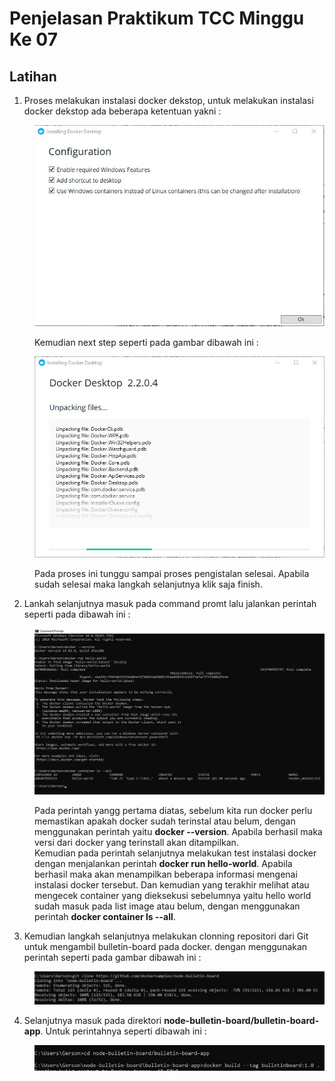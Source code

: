 # Penjelasan Praktikum TCC Minggu Ke 07
## Latihan

1. Proses melakukan instalasi docker dekstop, untuk melakukan instalasi docker dekstop ada beberapa ketentuan yakni : <br/>
<dd>

![gambar-01](/minggu-07/gambar-01.jpg)

Kemudian next step seperti pada gambar dibawah ini :

![gambar-02](/minggu-07/gambar-02.jpg)

Pada proses  ini tunggu sampai proses pengistalan selesai. Apabila sudah selesai maka langkah selanjutnya klik saja finish.
</dd>

2. Lankah selanjutnya masuk pada command promt lalu jalankan perintah seperti pada dibawah ini :
<dd>

![gambar-03](/minggu-07/gambar-03.jpg)

Pada perintah yangg pertama diatas, sebelum kita run docker perlu memastikan apakah docker sudah terinstal atau belum, dengan menggunakan perintah yaitu <b>docker --version</b>. Apabila berhasil maka versi dari docker yang terinstall akan ditampilkan.<br/>
Kemudian pada perintah selanjutnya melakukan test instalasi docker dengan menjalankan perintah <b>docker run hello-world</b>. Apabila berhasil maka akan menampilkan beberapa informasi mengenai instalasi docker tersebut.
Dan kemudian yang terakhir melihat atau mengecek container yang dieksekusi sebelumnya yaitu hello world sudah masuk pada list image atau belum, dengan menggunakan perintah <b>docker container ls --all</b>.
</dd>

3. Kemudian langkah selanjutnya melakukan clonning repositori dari Git untuk mengambil bulletin-board pada docker. dengan menggunakan perintah seperti pada gambar dibawah ini : <br/>
<dd>

![gambar-04](/minggu-07/gambar-04.jpg)
</dd>

4. Selanjutnya masuk pada direktori <b>node-bulletin-board/bulletin-board-app</b>. Untuk perintahnya seperti dibawah ini :
<dd>

![gambar-05](/minggu-07/gambar-05.jpg)
</dd>
